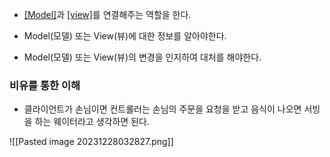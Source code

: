 - [[Model]](모델)과 [[view]](뷰)를 연결해주는 역할을 한다.


- Model(모델) 또는 View(뷰)에 대한 정보를 알아야한다.

- Model(모델) 또는 View(뷰)의 변경을 인지하여 대처를 해야한다.


### 비유를 통한 이해
- 클라이언트가 손님이면 컨트롤러는 손님의 주문을 요청을 받고 음식이 나오면 서빙을 하는 웨이터라고 생각하면 된다.

![[Pasted image 20231228032827.png]]